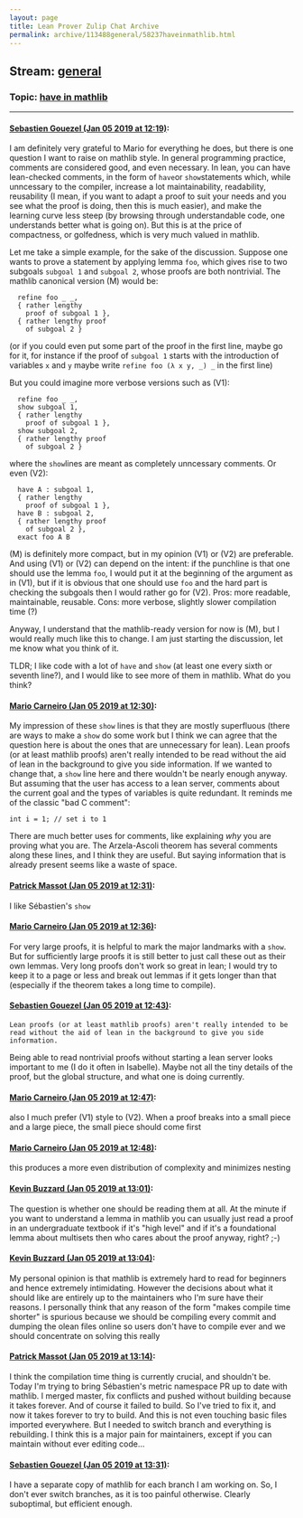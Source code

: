 ```yaml
---
layout: page
title: Lean Prover Zulip Chat Archive 
permalink: archive/113488general/58237haveinmathlib.html
---
```


## Stream: [general](index.html)
### Topic: [have in mathlib](58237haveinmathlib.html)

---

#### [Sebastien Gouezel (Jan 05 2019 at 12:19)](https://leanprover.zulipchat.com/#narrow/stream/113488-general/topic/have%20in%20mathlib/near/154469705):
I am definitely very grateful to Mario for everything he does, but there is one question I want to raise on mathlib style. In general programming practice, comments are considered good, and even necessary. In lean, you can have lean-checked comments, in the form of `have`or `show`statements which, while unncessary to the compiler, increase a lot maintainability, readability, reusability (I mean, if you want to adapt a proof to suit your needs and you see what the proof is doing, then this is much easier), and make the learning curve less steep (by browsing through understandable code, one understands better what is going on). But this is at the price of compactness, or golfedness, which is very much valued in mathlib. 

Let me take a simple example, for the sake of the discussion. Suppose one wants to prove a statement by applying lemma `foo`, which gives rise to two subgoals `subgoal 1` and `subgoal 2`, whose proofs are both nontrivial. The mathlib canonical version (M) would be:
```lean
  refine foo _ _,
  { rather lengthy
    proof of subgoal 1 },
  { rather lengthy proof
    of subgoal 2 }
```
(or if you could even put some part of the proof in the first line, maybe go for it, for instance if the proof of `subgoal 1` starts with the introduction of variables `x` and `y` maybe write `refine foo (λ x y, _) _` in the first line)

But you could imagine more verbose versions such as (V1):
```lean
  refine foo _ _,
  show subgoal 1,
  { rather lengthy
    proof of subgoal 1 },
  show subgoal 2,
  { rather lengthy proof
    of subgoal 2 }
```
where the `show`lines are meant as completely unncessary comments. Or even (V2):
```lean
  have A : subgoal 1,
  { rather lengthy
    proof of subgoal 1 },
  have B : subgoal 2,
  { rather lengthy proof
    of subgoal 2 },
  exact foo A B
```
(M) is definitely more compact, but in my opinion (V1) or (V2) are preferable. And using (V1) or (V2) can depend on the intent: if the punchline is that one should use the lemma `foo`, I would put it at the beginning of the argument as in (V1), but if it is obvious that one should use `foo` and the hard part is checking the subgoals then I would rather go for (V2). Pros: more readable, maintainable, reusable. Cons: more verbose, slightly slower compilation time (?)

Anyway, I understand that the mathlib-ready version for now is (M), but I would really much like this to change. I am just starting the discussion, let me know what you think of it.

TLDR; I like code with a lot of `have` and `show` (at least one every sixth or seventh line?), and I would like to see more of them in mathlib. What do you think?

#### [Mario Carneiro (Jan 05 2019 at 12:30)](https://leanprover.zulipchat.com/#narrow/stream/113488-general/topic/have%20in%20mathlib/near/154470063):
My impression of these `show` lines is that they are mostly superfluous (there are ways to make a `show` do some work but I think we can agree that the question here is about the ones that are unnecessary for lean). Lean proofs (or at least mathlib proofs) aren't really intended to be read without the aid of lean in the background to give you side information. If we wanted to change that, a `show` line here and there wouldn't be nearly enough anyway. But assuming that the user has access to a lean server, comments about the current goal and the types of variables is quite redundant. It reminds me of the classic "bad C comment":
```
int i = 1; // set i to 1
```
There are much better uses for comments, like explaining *why* you are proving what you are. The Arzela-Ascoli theorem has several comments along these lines, and I think they are useful. But saying information that is already present seems like a waste of space.

#### [Patrick Massot (Jan 05 2019 at 12:31)](https://leanprover.zulipchat.com/#narrow/stream/113488-general/topic/have%20in%20mathlib/near/154470079):
I like Sébastien's `show`

#### [Mario Carneiro (Jan 05 2019 at 12:36)](https://leanprover.zulipchat.com/#narrow/stream/113488-general/topic/have%20in%20mathlib/near/154470250):
For very large proofs, it is helpful to mark the major landmarks with a `show`. But for sufficiently large proofs it is still better to just call these out as their own lemmas. Very long proofs don't work so great in lean; I would try to keep it to a page or less and break out lemmas if it gets longer than that (especially if the theorem takes a long time to compile).

#### [Sebastien Gouezel (Jan 05 2019 at 12:43)](https://leanprover.zulipchat.com/#narrow/stream/113488-general/topic/have%20in%20mathlib/near/154470420):
```quote
Lean proofs (or at least mathlib proofs) aren't really intended to be read without the aid of lean in the background to give you side information.
```
Being able to read nontrivial proofs without starting a lean server looks important to me (I do it often in Isabelle). Maybe not all the tiny details of the proof, but the global structure, and what one is doing currently.

#### [Mario Carneiro (Jan 05 2019 at 12:47)](https://leanprover.zulipchat.com/#narrow/stream/113488-general/topic/have%20in%20mathlib/near/154470540):
also I much prefer (V1) style to (V2). When a proof breaks into a small piece and a large piece, the small piece should come first

#### [Mario Carneiro (Jan 05 2019 at 12:48)](https://leanprover.zulipchat.com/#narrow/stream/113488-general/topic/have%20in%20mathlib/near/154470589):
this produces a more even distribution of complexity and minimizes nesting

#### [Kevin Buzzard (Jan 05 2019 at 13:01)](https://leanprover.zulipchat.com/#narrow/stream/113488-general/topic/have%20in%20mathlib/near/154470960):
The question is whether one should be reading them at all. At the minute if you want to understand a lemma in mathlib you can usually just read a proof in an undergraduate textbook if it's "high level" and if it's a foundational lemma about multisets then who cares about the proof anyway, right? ;-)

#### [Kevin Buzzard (Jan 05 2019 at 13:04)](https://leanprover.zulipchat.com/#narrow/stream/113488-general/topic/have%20in%20mathlib/near/154471059):
My personal opinion is that mathlib is extremely hard to read for beginners and hence extremely intimidating. However the decisions about what it should like are entirely up to the maintainers who I'm sure have their reasons. I personally think that any reason of the form "makes compile time shorter" is spurious because we should be compiling every commit and dumping the olean files online so users don't have to compile ever and we should concentrate on solving this really

#### [Patrick Massot (Jan 05 2019 at 13:14)](https://leanprover.zulipchat.com/#narrow/stream/113488-general/topic/have%20in%20mathlib/near/154471356):
I think the compilation time thing is currently crucial, and shouldn't be. Today I'm trying to bring Sébastien's metric namespace PR up to date with mathlib. I merged master, fix conflicts and pushed without building because it takes forever. And of course it failed to build. So I've tried to fix it, and now it takes forever to try to build. And this is not even touching basic files imported everywhere. But I needed to switch branch and everything is rebuilding. I think this is a major pain for maintainers, except if you can maintain without ever editing code...

#### [Sebastien Gouezel (Jan 05 2019 at 13:31)](https://leanprover.zulipchat.com/#narrow/stream/113488-general/topic/have%20in%20mathlib/near/154471838):
I have a separate copy of mathlib for each branch I am working on. So, I don't ever switch branches, as it is too painful otherwise. Clearly suboptimal, but efficient enough.

